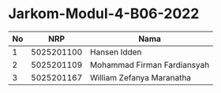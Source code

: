 # Jarkom-Modul-4-B06-2022

| **No** | **NRP** | **Nama** | 
| ------------- | ------------- | --------- |
| 1 | 5025201100 | Hansen Idden | 
| 2 | 5025201109 | Mohammad Firman Fardiansyah |
| 3 | 5025201167 | William Zefanya Maranatha |
